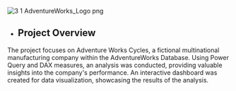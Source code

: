 ![3 1 AdventureWorks_Logo png](https://github.com/connieyeee/Case-Sales-Data-Analysis-Visualization/assets/134975561/901ebf59-33ea-4413-9fa1-5b84cb693f57)

- ## Project Overview
The project focuses on Adventure Works Cycles, a fictional multinational manufacturing company within the AdventureWorks Database. Using Power Query and DAX measures, an analysis was conducted, providing valuable insights into the company's performance. An interactive dashboard was created for data visualization, showcasing the results of the analysis.
